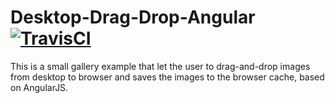 Desktop-Drag-Drop-Angular [![TravisCI](https://travis-ci.org/kwakwak/Desktop-Drag-Drop-Angular.svg?branch=master)](https://travis-ci.org/kwakwak/Desktop-Drag-Drop-Angular)
=================

This is a small gallery example that let the user to drag-and-drop images from desktop to browser and saves the images to the browser cache, based on AngularJS.
